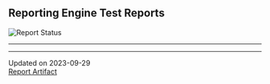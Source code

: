 ## Reporting Engine Test Reports

![Report Status](https://img.shields.io/badge/Report_Status-Success-green)

---



---

Updated on 2023-09-29 <br>
[Report Artifact](https://github.com/Open-Systems-Pharmacology/RE-Test-Reports/actions)